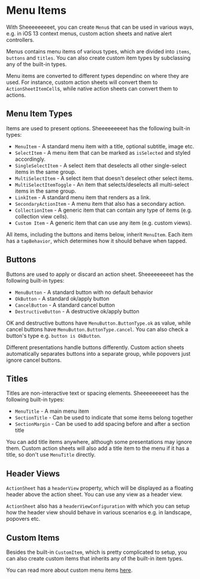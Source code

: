 # Menu Items

With Sheeeeeeeeet, you can create `Menu`s that can be used in various ways, e.g. in iOS 13 context menus, custom action sheets and native alert controllers.

Menus contains menu items of various types, which are divided into `items`, `buttons` and `titles`. You can also create custom item types by subclassing any of the built-in types.

Menu items are converted to different types dependinc on where they are used. For instance, custom action sheets will convert them to `ActionSheetItemCell`s, while native action sheets can convert them to actions.


## Menu Item Types

Items are used to present options. Sheeeeeeeeet has the following built-in types:

* `MenuItem` - A standard menu item with a title, optional subtitle, image etc.
* `SelectItem` - A menu item that can be marked as `isSelected` and styled accordingly.
* `SingleSelectItem` - A select item that deselects all other single-select items in the same group.
* `MultiSelectItem` - A select item that doesn't deselect other select items.
* `MultiSelectItemToggle` - An item that selects/deselects all multi-select items in the same group.
* `LinkItem` - A standard menu item that renders as a link.
* `SecondaryActionItem` - A menu item that also has a secondary action.
* `CollectionItem` - A generic item that can contain any type of items (e.g. collection view cells).
* `Custom Item` - A generic item that can use any item (e.g. custom views).

All items, including the buttons and items below, inherit `MenuItem`. Each item has a `tapBehavior`, which determines how it should behave when tapped.


## Buttons

Buttons are used to apply or discard an action sheet. Sheeeeeeeeet has the following built-in types:

* `MenuButton` - A standard button with no default behavior
* `OkButton` - A standard ok/apply button
* `CancelButton` - A standard cancel button
* `DestructiveButton` - A destructive ok/apply button

OK and destructive buttons have `MenuButton.ButtonType.ok` as value, while cancel buttons have `MenuButton.ButtonType.cancel`. You can also check a button's type e.g. `button is OkButton`.

Different presentations handle buttons differently. Custom action sheets automatically separates buttons into a separate group, while popovers just ignore cancel buttons.


## Titles

Titles are non-interactive text or spacing elements. Sheeeeeeeeet has the following built-in types:

* `MenuTitle` - A main menu item
* `SectionTitle` - Can be used to indicate that some items belong together
* `SectionMargin` - Can be used to add spacing before and after a section title

You can add title items anywhere, although some presentations may ignore them. Custom action sheets will also add a title item to the menu if it has a title, so don't use `MenuTitle` directly.


## Header Views

`ActionSheet` has a `headerView` property, which will be displayed as a floating header above the action sheet. You can use any view as a header view.

`ActionSheet` also has a `headerViewConfiguration` with which you can setup how the header view should behave in various scenarios e.g. in landscape, popovers etc.


## Custom Items

Besides the built-in `CustomItem`, which is pretty complicated to setup, you can also create custom items that inherits any of the built-in item types.

You can read more about custom menu items [here][CustomItems].


[CustomItems]: https://github.com/danielsaidi/Sheeeeeeeeet/blob/master/Readmes/CustomItems.md 
